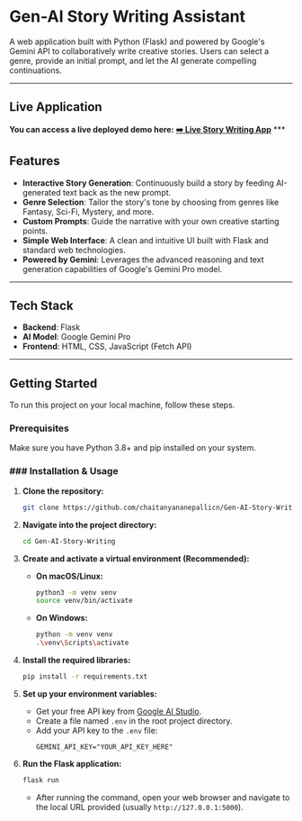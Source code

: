 # Gen-AI Story Writing Assistant

A web application built with Python (Flask) and powered by Google's Gemini API to collaboratively write creative stories. Users can select a genre, provide an initial prompt, and let the AI generate compelling continuations.



***

## Live Application

**You can access a live deployed demo here:**
[**➡️ Live Story Writing App**](https://your-live-app-url.com)  ***

## Features

* **Interactive Story Generation**: Continuously build a story by feeding AI-generated text back as the new prompt.
* **Genre Selection**: Tailor the story's tone by choosing from genres like Fantasy, Sci-Fi, Mystery, and more.
* **Custom Prompts**: Guide the narrative with your own creative starting points.
* **Simple Web Interface**: A clean and intuitive UI built with Flask and standard web technologies.
* **Powered by Gemini**: Leverages the advanced reasoning and text generation capabilities of Google's Gemini Pro model.

***

## Tech Stack

* **Backend**: Flask
* **AI Model**: Google Gemini Pro
* **Frontend**: HTML, CSS, JavaScript (Fetch API)

***

## Getting Started

To run this project on your local machine, follow these steps.

### Prerequisites

Make sure you have Python 3.8+ and pip installed on your system.

### ### Installation & Usage

1.  **Clone the repository:**
    ```bash
    git clone https://github.com/chaitanyananepallicn/Gen-AI-Story-Writing.git
    ```

2.  **Navigate into the project directory:**
    ```bash
    cd Gen-AI-Story-Writing
    ```

3.  **Create and activate a virtual environment (Recommended):**
    * **On macOS/Linux:**
        ```bash
        python3 -m venv venv
        source venv/bin/activate
        ```
    * **On Windows:**
        ```bash
        python -m venv venv
        .\venv\Scripts\activate
        ```

4.  **Install the required libraries:**
    ```bash
    pip install -r requirements.txt
    ```

5.  **Set up your environment variables:**
    * Get your free API key from [Google AI Studio](https://aistudio.google.com/app/apikey).
    * Create a file named `.env` in the root project directory.
    * Add your API key to the `.env` file:
        ```
        GEMINI_API_KEY="YOUR_API_KEY_HERE"
        ```

6.  **Run the Flask application:**
    ```bash
    flask run
    ```
    * After running the command, open your web browser and navigate to the local URL provided (usually `http://127.0.0.1:5000`).
